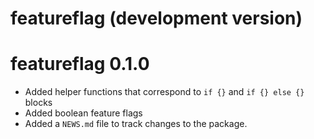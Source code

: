 # featureflag (development version)

# featureflag 0.1.0

* Added helper functions that correspond to `if {}` and `if {} else {}` blocks 
* Added boolean feature flags
* Added a `NEWS.md` file to track changes to the package.
